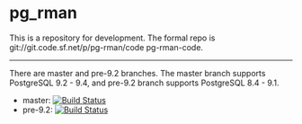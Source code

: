 pg_rman
=======
This is a repository for development. The formal repo is git://git.code.sf.net/p/pg-rman/code pg-rman-code.

---
There are master and pre-9.2 branches.
The master branch supports PostgreSQL 9.2 - 9.4, and pre-9.2 branch supports PostgreSQL 8.4 - 9.1.

* master: [![Build Status](https://travis-ci.org/bwtakacy/pg_rman.svg?branch=master)](https://travis-ci.org/bwtakacy/pg_rman)
* pre-9.2: [![Build Status](https://travis-ci.org/bwtakacy/pg_rman.svg?branch=pre-9.2)](https://travis-ci.org/bwtakacy/pg_rman)
